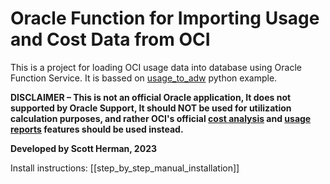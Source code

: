 # Oracle Function for Importing Usage and Cost Data from OCI

This is a project for loading OCI usage data into database using Oracle Function Service.  It is bassed on [usage_to_adw](https://github.com/oracle/oci-python-sdk/tree/master/examples/usage_reports_to_adw) python example.

**DISCLAIMER – This is not an official Oracle application, It does not supported by Oracle Support, It should NOT be used for utilization calculation purposes, and rather OCI's official [cost analysis](https://docs.oracle.com/en-us/iaas/Content/Billing/Concepts/costanalysisoverview.htm) and [usage reports](https://docs.oracle.com/en-us/iaas/Content/Billing/Concepts/usagereportsoverview.htm) features should be used instead.**

**Developed by Scott Herman, 2023**

Install instructions:  [[step_by_step_manual_installation]]
